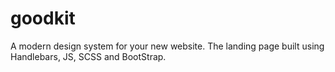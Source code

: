 # goodkit
A modern design system for your new website. The landing page built using Handlebars, JS, SCSS and BootStrap.
